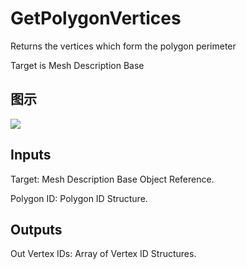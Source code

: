 # GetPolygonVertices

Returns the vertices which form the polygon perimeter

Target is Mesh Description Base

## 图示

![]($-20221218-20040808.png)

## Inputs

Target: Mesh Description Base Object Reference.

Polygon ID: Polygon ID Structure.  

## Outputs

Out Vertex IDs: Array of Vertex ID Structures.

